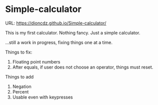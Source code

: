 # Simple-calculator

URL: https://dioncdz.github.io/Simple-calculator/

This is my first calculator. Nothing fancy. Just a simple calculator.

...still a work in progress, fixing things one at a time.

Things to fix:
1. Floating point numbers
2. After equals, if user does not choose an operator, things must reset.

Things to add
1. Negation
2. Percent
3. Usable even with keypresses
